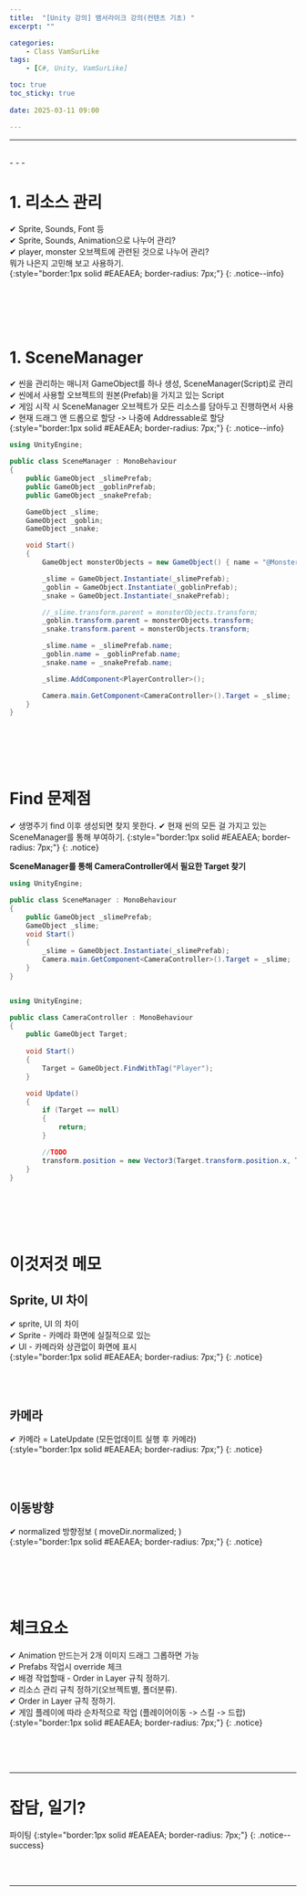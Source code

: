 ```yaml
---
title:  "[Unity 강의] 뱀서라이크 강의(컨텐츠 기초) "
excerpt: ""

categories:
    - Class VamSurLike
tags:
    - [C#, Unity, VamSurLike]

toc: true
toc_sticky: true
 
date: 2025-03-11 09:00

---
```

- - -


<br>
- - - 


# 1. 리소스 관리
✔ Sprite, Sounds, Font 등  
✔ Sprite, Sounds, Animation으로 나누어 관리?  
✔ player, monster 오브젝트에 관련된 것으로 나누어 관리?  
뭐가 나은지 고민해 보고 사용하기.  
{:style="border:1px solid #EAEAEA; border-radius: 7px;"}
{: .notice--info}  

<br><br><br><br>

# 1. SceneManager
✔ 씬을 관리하는 매니저 GameObject를 하나 생성, SceneManager(Script)로 관리  
✔ 씬에서 사용할 오브젝트의 원본(Prefab)을 가지고 있는 Script  
✔ 게임 시작 시 SceneManager 오브젝트가 모든 리소스를 담아두고 진행하면서 사용  
✔ 현재 드래그 앤 드롭으로 할당 -> 나중에 Addressable로 할당  
{:style="border:1px solid #EAEAEA; border-radius: 7px;"}
{: .notice--info}  

<div class="notice--primary" markdown="1"> 

```c# 
using UnityEngine;

public class SceneManager : MonoBehaviour
{
    public GameObject _slimePrefab;
    public GameObject _goblinPrefab;
    public GameObject _snakePrefab;

    GameObject _slime;
    GameObject _goblin;
    GameObject _snake;

    void Start()
    {
        GameObject monsterObjects = new GameObject() { name = "@Monsters" };

        _slime = GameObject.Instantiate(_slimePrefab);
        _goblin = GameObject.Instantiate(_goblinPrefab);
        _snake = GameObject.Instantiate(_snakePrefab);

        //_slime.transform.parent = monsterObjects.transform;
        _goblin.transform.parent = monsterObjects.transform;
        _snake.transform.parent = monsterObjects.transform;

        _slime.name = _slimePrefab.name;
        _goblin.name = _goblinPrefab.name;
        _snake.name = _snakePrefab.name;

        _slime.AddComponent<PlayerController>();

        Camera.main.GetComponent<CameraController>().Target = _slime;
    }
}

```
</div>

<br><br><br><br>

# Find 문제점
✔ 생명주기 find 이후 생성되면 찾지 못한다.
✔ 현재 씬의 모든 걸 가지고 있는 SceneManager를 통해 부여하기.
{:style="border:1px solid #EAEAEA; border-radius: 7px;"}
{: .notice}  

**SceneManager를 통해 CameraController에서 필요한 Target 찾기** 

<div class="notice--primary" markdown="1"> 

```c# 
using UnityEngine;

public class SceneManager : MonoBehaviour
{
    public GameObject _slimePrefab;
    GameObject _slime;
    void Start()
    {
        _slime = GameObject.Instantiate(_slimePrefab);
        Camera.main.GetComponent<CameraController>().Target = _slime;
    }
}


using UnityEngine;

public class CameraController : MonoBehaviour
{
    public GameObject Target;
    
    void Start()
    {
        Target = GameObject.FindWithTag("Player");
    }

    void Update()
    {
        if (Target == null) 
        {
            return;
        }

        //TODO
        transform.position = new Vector3(Target.transform.position.x, Target.transform.position.y, -10);
    }
}


```
</div>

<br><br><br><br>

# 이것저것 메모

## Sprite, UI 차이
✔ sprite, UI 의 차이  
✔ Sprite - 카메라 화면에 실질적으로 있는  
✔ UI - 카메라와 상관없이 화면에 표시  
{:style="border:1px solid #EAEAEA; border-radius: 7px;"}
{: .notice}  

<br><br>

## 카메라
✔ 카메라 = LateUpdate (모든업데이트 실행 후 카메라)  
{:style="border:1px solid #EAEAEA; border-radius: 7px;"}
{: .notice}  

<br><br>

## 이동방향
✔ normalized 방향정보 ( moveDir.normalized; )  
{:style="border:1px solid #EAEAEA; border-radius: 7px;"}
{: .notice}  

<br><br><br><br>

# 체크요소
✔ Animation 만드는거 2개 이미지 드래그 그롭하면 가능  
✔ Prefabs 작업시 override 체크  
✔ 배경 작업할때 - Order in Layer 규칙 정하기.  
✔ 리소스 관리 규칙 정하기(오브젝트별, 폴더분류).  
✔ Order in Layer 규칙 정하기.  
✔ 게임 플레이에 따라 순차적으로 작업 (플레이어이동 -> 스킬 -> 드랍)  
{:style="border:1px solid #EAEAEA; border-radius: 7px;"}
{: .notice} 

<br><br><br>
- - - 

# 잡담, 일기?
파이팅
{:style="border:1px solid #EAEAEA; border-radius: 7px;"}
{: .notice--success}  


<br><br>
- - -